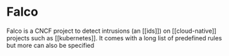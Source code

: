 # Falco
Falco is a CNCF project to detect intrusions (an  [[ids]]) on [[cloud-native]] projects such as [[kubernetes]]. It comes with a long list of predefined rules but more can also be specified

